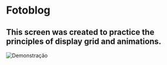 # Fotoblog
## This screen was created to practice the principles of display grid and animations.

![Demonstração](./assets/ezgif-2-88da302fd6.gif)
